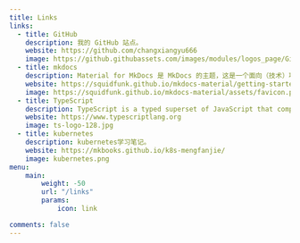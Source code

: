 ```yaml
---
title: Links
links:
  - title: GitHub
    description: 我的 GitHub 站点。
    website: https://github.com/changxiangyu666
    image: https://github.githubassets.com/images/modules/logos_page/GitHub-Mark.png
  - title: mkdocs
    description: Material for MkDocs 是 MkDocs 的主题，这是一个面向（技术）项目文档的静态站点生成器。如果您熟悉 Python，则可以使用 Python 包管理器 pip 安装 Material for MkDocs。如果没有，我们建议使用 docker。
    website: https://squidfunk.github.io/mkdocs-material/getting-started/
    image: https://squidfunk.github.io/mkdocs-material/assets/favicon.png
  - title: TypeScript
    description: TypeScript is a typed superset of JavaScript that compiles to plain JavaScript.
    website: https://www.typescriptlang.org
    image: ts-logo-128.jpg
  - title: kubernetes
    description: kubernetes学习笔记。
    website: https://mkbooks.github.io/k8s-mengfanjie/
    image: kubernetes.png
menu:
    main: 
        weight: -50
        url: "/links"
        params:
            icon: link

comments: false
---
```

